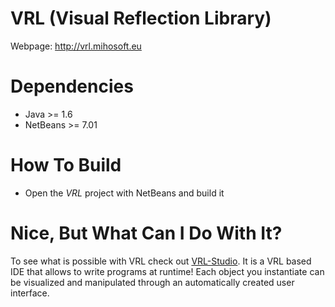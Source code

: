 VRL (Visual Reflection Library)
===============================

Webpage: http://vrl.mihosoft.eu

# Dependencies

- Java >= 1.6 
- NetBeans >= 7.01

# How To Build

- Open the *VRL* project with NetBeans and build it

# Nice, But What Can I Do With It?

To see what is possible with VRL check out [VRL-Studio](http://vrl-studio.mihosoft.eu). It is a VRL based IDE that allows to write programs at runtime! Each object you instantiate can be visualized and manipulated through an automatically created user interface.

